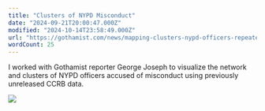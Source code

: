 ```yaml
---
title: "Clusters of NYPD Misconduct"
date: "2024-09-21T20:00:47.000Z"
modified: "2024-10-14T23:58:49.000Z"
url: "https://gothamist.com/news/mapping-clusters-nypd-officers-repeatedly-accused-misconduct"
wordCount: 25
---
```

I worked with Gothamist reporter George Joseph to visualize the network and clusters of NYPD officers accused of misconduct using previously unreleased CCRB data.

![](https://res.cloudinary.com/ejf/image/upload/fl_progressive:semi,c_scale,dpr_auto,w_1280/v1624505769/Screen_Shot_2021-06-21_at_8.58.50_PM.jpg)
